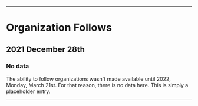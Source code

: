
***

# Organization Follows

## 2021 December 28th

### No data

The ability to follow organizations wasn't made available until 2022, Monday, March 21st. For that reason, there is no data here. This is simply a placeholder entry.

***
